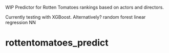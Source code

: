 WIP Predictor for Rotten Tomatoes rankings based on actors and directors.

Currently testing with XGBoost.
Alternatively?
random forest
linear regression
NN
# rottentomatoes_predict

